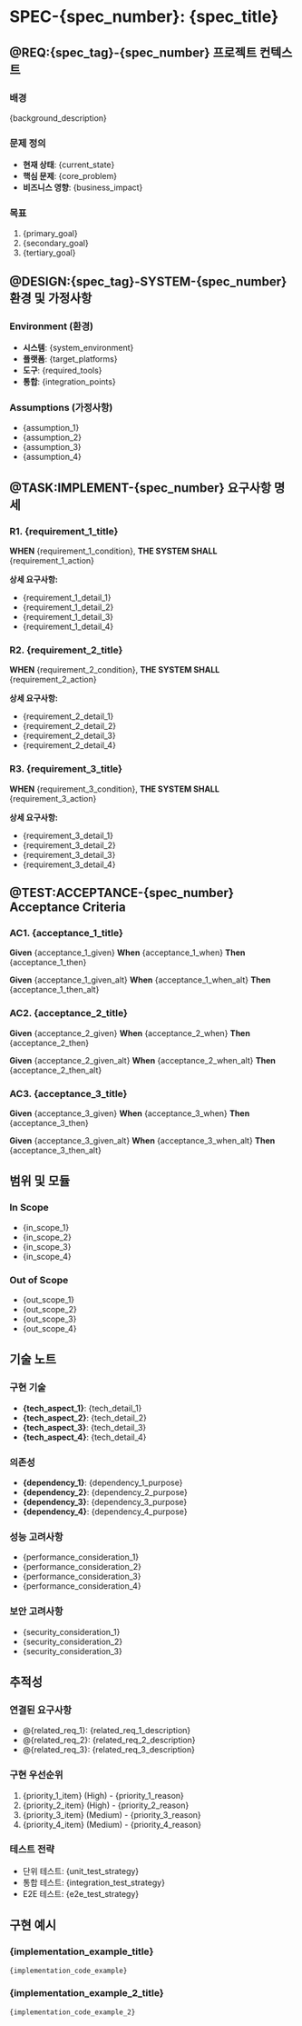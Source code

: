 # SPEC-{spec_number}: {spec_title}

## @REQ:{spec_tag}-{spec_number} 프로젝트 컨텍스트

### 배경

{background_description}

### 문제 정의

- **현재 상태**: {current_state}
- **핵심 문제**: {core_problem}
- **비즈니스 영향**: {business_impact}

### 목표

1. {primary_goal}
2. {secondary_goal}
3. {tertiary_goal}

## @DESIGN:{spec_tag}-SYSTEM-{spec_number} 환경 및 가정사항

### Environment (환경)

- **시스템**: {system_environment}
- **플랫폼**: {target_platforms}
- **도구**: {required_tools}
- **통합**: {integration_points}

### Assumptions (가정사항)

- {assumption_1}
- {assumption_2}
- {assumption_3}
- {assumption_4}

## @TASK:IMPLEMENT-{spec_number} 요구사항 명세

### R1. {requirement_1_title}

**WHEN** {requirement_1_condition},
**THE SYSTEM SHALL** {requirement_1_action}

**상세 요구사항:**

- {requirement_1_detail_1}
- {requirement_1_detail_2}
- {requirement_1_detail_3}
- {requirement_1_detail_4}

### R2. {requirement_2_title}

**WHEN** {requirement_2_condition},
**THE SYSTEM SHALL** {requirement_2_action}

**상세 요구사항:**

- {requirement_2_detail_1}
- {requirement_2_detail_2}
- {requirement_2_detail_3}
- {requirement_2_detail_4}

### R3. {requirement_3_title}

**WHEN** {requirement_3_condition},
**THE SYSTEM SHALL** {requirement_3_action}

**상세 요구사항:**

- {requirement_3_detail_1}
- {requirement_3_detail_2}
- {requirement_3_detail_3}
- {requirement_3_detail_4}

## @TEST:ACCEPTANCE-{spec_number} Acceptance Criteria

### AC1. {acceptance_1_title}

**Given** {acceptance_1_given}
**When** {acceptance_1_when}
**Then** {acceptance_1_then}

**Given** {acceptance_1_given_alt}
**When** {acceptance_1_when_alt}
**Then** {acceptance_1_then_alt}

### AC2. {acceptance_2_title}

**Given** {acceptance_2_given}
**When** {acceptance_2_when}
**Then** {acceptance_2_then}

**Given** {acceptance_2_given_alt}
**When** {acceptance_2_when_alt}
**Then** {acceptance_2_then_alt}

### AC3. {acceptance_3_title}

**Given** {acceptance_3_given}
**When** {acceptance_3_when}
**Then** {acceptance_3_then}

**Given** {acceptance_3_given_alt}
**When** {acceptance_3_when_alt}
**Then** {acceptance_3_then_alt}

## 범위 및 모듈

### In Scope

- {in_scope_1}
- {in_scope_2}
- {in_scope_3}
- {in_scope_4}

### Out of Scope

- {out_scope_1}
- {out_scope_2}
- {out_scope_3}
- {out_scope_4}

## 기술 노트

### 구현 기술

- **{tech_aspect_1}**: {tech_detail_1}
- **{tech_aspect_2}**: {tech_detail_2}
- **{tech_aspect_3}**: {tech_detail_3}
- **{tech_aspect_4}**: {tech_detail_4}

### 의존성

- **{dependency_1}**: {dependency_1_purpose}
- **{dependency_2}**: {dependency_2_purpose}
- **{dependency_3}**: {dependency_3_purpose}
- **{dependency_4}**: {dependency_4_purpose}

### 성능 고려사항

- {performance_consideration_1}
- {performance_consideration_2}
- {performance_consideration_3}
- {performance_consideration_4}

### 보안 고려사항

- {security_consideration_1}
- {security_consideration_2}
- {security_consideration_3}

## 추적성

### 연결된 요구사항

- @{related_req_1}: {related_req_1_description}
- @{related_req_2}: {related_req_2_description}
- @{related_req_3}: {related_req_3_description}

### 구현 우선순위

1. {priority_1_item} (High) - {priority_1_reason}
2. {priority_2_item} (High) - {priority_2_reason}
3. {priority_3_item} (Medium) - {priority_3_reason}
4. {priority_4_item} (Medium) - {priority_4_reason}

### 테스트 전략

- 단위 테스트: {unit_test_strategy}
- 통합 테스트: {integration_test_strategy}
- E2E 테스트: {e2e_test_strategy}

## 구현 예시

### {implementation_example_title}

```{language}
{implementation_code_example}
```

### {implementation_example_2_title}

```{language}
{implementation_code_example_2}
```
